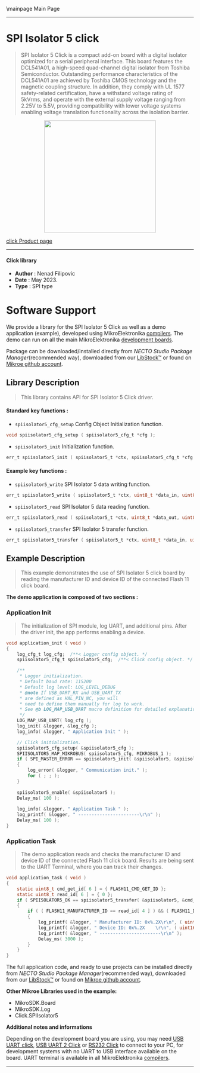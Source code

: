 \mainpage Main Page

---
# SPI Isolator 5 click

> SPI Isolator 5 Click is a compact add-on board with a digital isolator optimized for a serial peripheral interface. This board features the DCL541A01, a high-speed quad-channel digital isolator from Toshiba Semiconductor. Outstanding performance characteristics of the DCL541A01 are achieved by Toshiba CMOS technology and the magnetic coupling structure. In addition, they comply with UL 1577 safety-related certification, have a withstand voltage rating of 5kVrms, and operate with the external supply voltage ranging from 2.25V to 5.5V, providing compatibility with lower voltage systems enabling voltage translation functionality across the isolation barrier.

<p align="center">
  <img src="https://download.mikroe.com/images/click_for_ide/spiisolator5_click.png" height=300px>
</p>

[click Product page](https://www.mikroe.com/spi-isolator-5-click)

---


#### Click library

- **Author**        : Nenad Filipovic
- **Date**          : May 2023.
- **Type**          : SPI type


# Software Support

We provide a library for the SPI Isolator 5 Click
as well as a demo application (example), developed using MikroElektronika
[compilers](https://www.mikroe.com/necto-studio).
The demo can run on all the main MikroElektronika [development boards](https://www.mikroe.com/development-boards).

Package can be downloaded/installed directly from *NECTO Studio Package Manager*(recommended way), downloaded from our [LibStock&trade;](https://libstock.mikroe.com) or found on [Mikroe github account](https://github.com/MikroElektronika/mikrosdk_click_v2/tree/master/clicks).

## Library Description

> This library contains API for SPI Isolator 5 Click driver.

#### Standard key functions :

- `spiisolator5_cfg_setup` Config Object Initialization function.
```c
void spiisolator5_cfg_setup ( spiisolator5_cfg_t *cfg );
```

- `spiisolator5_init` Initialization function.
```c
err_t spiisolator5_init ( spiisolator5_t *ctx, spiisolator5_cfg_t *cfg );
```

#### Example key functions :

- `spiisolator5_write` SPI Isolator 5 data writing function.
```c
err_t spiisolator5_write ( spiisolator5_t *ctx, uint8_t *data_in, uint8_t len ) 
```

- `spiisolator5_read` SPI Isolator 5 data reading function.
```c
err_t spiisolator5_read ( spiisolator5_t *ctx, uint8_t *data_out, uint8_t len_out ) 
```

- `spiisolator5_transfer` SPI Isolator 5 transfer function.
```c
err_t spiisolator5_transfer ( spiisolator5_t *ctx, uint8_t *data_in, uint8_t *data_out, uint8_t len )
```

## Example Description

> This example demonstrates the use of SPI Isolator 5 click board 
> by reading the manufacturer ID and device ID 
> of the connected Flash 11 click board.

**The demo application is composed of two sections :**

### Application Init

> The initialization of SPI module, log UART, and additional pins.
> After the driver init, the app performs enabling a device.

```c
void application_init ( void )
{
    log_cfg_t log_cfg;  /**< Logger config object. */
    spiisolator5_cfg_t spiisolator5_cfg;  /**< Click config object. */

    /** 
     * Logger initialization.
     * Default baud rate: 115200
     * Default log level: LOG_LEVEL_DEBUG
     * @note If USB_UART_RX and USB_UART_TX 
     * are defined as HAL_PIN_NC, you will 
     * need to define them manually for log to work. 
     * See @b LOG_MAP_USB_UART macro definition for detailed explanation.
     */
    LOG_MAP_USB_UART( log_cfg );
    log_init( &logger, &log_cfg );
    log_info( &logger, " Application Init " );

    // Click initialization.
    spiisolator5_cfg_setup( &spiisolator5_cfg );
    SPIISOLATOR5_MAP_MIKROBUS( spiisolator5_cfg, MIKROBUS_1 );
    if ( SPI_MASTER_ERROR == spiisolator5_init( &spiisolator5, &spiisolator5_cfg ) )
    {
        log_error( &logger, " Communication init." );
        for ( ; ; );
    }
    
    spiisolator5_enable( &spiisolator5 );
    Delay_ms( 100 );
    
    log_info( &logger, " Application Task " );
    log_printf( &logger, " -----------------------\r\n" );
    Delay_ms( 100 );
}
```

### Application Task

> The demo application reads and checks the manufacturer ID and 
> device ID of the connected Flash 11 click board. 
> Results are being sent to the UART Terminal, where you can track their changes.

```c
void application_task ( void )
{
    static uint8_t cmd_get_id[ 6 ] = { FLASH11_CMD_GET_ID };
    static uint8_t read_id[ 6 ] = { 0 };
    if ( SPIISOLATOR5_OK == spiisolator5_transfer( &spiisolator5, &cmd_get_id[ 0 ], &read_id[ 0 ], 6 ) )
    {
        if ( ( FLASH11_MANUFACTURER_ID == read_id[ 4 ] ) && ( FLASH11_DEVICE_ID == read_id[ 5 ] ) )
        {
            log_printf( &logger, " Manufacturer ID: 0x%.2X\r\n", ( uint16_t ) read_id[ 4 ] );
            log_printf( &logger, " Device ID: 0x%.2X    \r\n", ( uint16_t ) read_id[ 5 ] );
            log_printf( &logger, " -----------------------\r\n" );
            Delay_ms( 3000 );
        }
    }
}
```

The full application code, and ready to use projects can be installed directly from *NECTO Studio Package Manager*(recommended way), downloaded from our [LibStock&trade;](https://libstock.mikroe.com) or found on [Mikroe github account](https://github.com/MikroElektronika/mikrosdk_click_v2/tree/master/clicks).

**Other Mikroe Libraries used in the example:**

- MikroSDK.Board
- MikroSDK.Log
- Click.SPIIsolator5

**Additional notes and informations**

Depending on the development board you are using, you may need
[USB UART click](https://www.mikroe.com/usb-uart-click),
[USB UART 2 Click](https://www.mikroe.com/usb-uart-2-click) or
[RS232 Click](https://www.mikroe.com/rs232-click) to connect to your PC, for
development systems with no UART to USB interface available on the board. UART
terminal is available in all MikroElektronika
[compilers](https://shop.mikroe.com/compilers).

---
